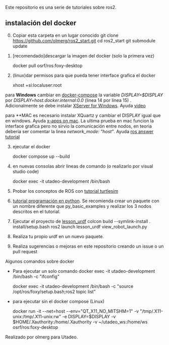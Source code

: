 Este repositorio es una serie de tutoriales sobre ros2.

## instalación del docker

0. Copiar esta carpeta en un lugar conocido
	git clone https://github.com/olmerg/ros2_start.git
	cd ros2_start
	git submodule update

1. [recomendado]descargar la imagen del docker (solo la primera vez)

	docker pull osrf/ros:foxy-desktop

2. (linux)dar permisos para que pueda tener interface grafica el docker

	xhost +si:localuser:root

para **Windows** cambiar en [docker-compose](docker-compose.yml) la variable *DISPLAY=$DISPLAY* por *DISPLAY=host.docker.internal:0.0* (linea 14 por linea 15) . Adicionalmente se debe instalar [XServer for Windows](https://sourceforge.net/projects/vcxsrv/). Ayuda [video](https://www.youtube.com/watch?v=BDilFZ9C9mw)

para **MAC es necesario instalar  XQuartz y cambiar el DISPLAY igual que en windows. Ayuda [x-apps on mac](http://mamykin.com/posts/running-x-apps-on-mac-with-docker/). La ultima prueba en mac funcion la interface grafica pero no sirvio la comunicación entre nodos, en teoria deberia ser comentar la linea *network_mode: "host"*. Ayuda [ros answer](https://answers.ros.org/question/374042/nodes-cant-talk-to-host-when-running-ros2-in-docker-on-macos/) [tutorial](https://docs.ros.org/en/foxy/How-To-Guides/Run-2-nodes-in-single-or-separate-docker-containers.html)

3. ejecutar el docker

	docker compose up --build	

4. en nuevas consolas abrir lineas de comando (o realizarlo por visual studio code)

	docker exec -it utadeo-development /bin/bash

5. Probar los conceptos de ROS con [tutorial turtlesim](Introduction/Introduction.md)

6. [tutorial programación en python](src/py_basic_examples/README.md). Se recomienda crear un paquete con un nombre diferente que py_basic_examples	y realizar los 3 nodos descritos en el tutorial.

7. Ejecutar el proyecto de [lesson_urdf](https://github.com/olmerg/lesson_urdf)
	colcon build --symlink-install
	. install/setup.bash
	ros2 launch lesson_urdf view_robot_launch.py

8. Realiza tu propio urdf en un nuevo paquete.

9. Realiza sugerencias o mejoras en este repositorio creando un issue o un pull request


Algunos comandos sobre docker
		
- Para ejecutar un solo comando
	docker exec -it utadeo-development /bin/bash -c "ifconfig"

	docker exec -it utadeo-development /bin/bash -c "source /opt/ros/foxy/setup.bash;ros2 topic list"

-	para ejecutar sin el docker compose (Linux)

	docker run -it --net=host  --env="QT_X11_NO_MITSHM=1" -v "/tmp/.X11-unix:/tmp/.X11-unix:rw" -e DISPLAY=$DISPLAY -v $HOME/.Xauthority:/home/.Xauthority -v ~/utadeo_ws:/home/ws osrf/ros:foxy-desktop

Realizado por olmerg para Utadeo.
